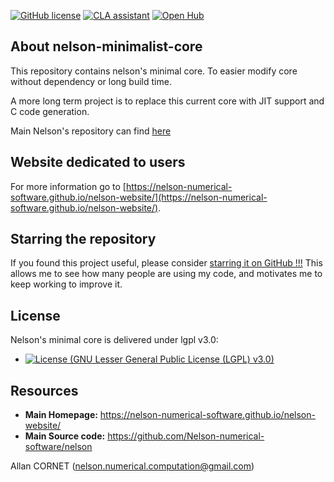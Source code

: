 [![GitHub license](https://img.shields.io/badge/license-LGPL3.0-blue.svg)](https://github.com/Nelson-numerical-software/nelson-minimalist-core/blob/master/lgpl-3.0.md)
[![CLA assistant](https://cla-assistant.io/readme/badge/Nelson-numerical-software/nelson)](https://cla-assistant.io/Nelson-numerical-software/nelson)
[![Open Hub](https://img.shields.io/badge/Open-Hub-blue.svg)](https://www.openhub.net/p/nelson-interpreter)

## About nelson-minimalist-core

This repository contains nelson's minimal core. To easier modify core without dependency or long build time.

A more long term project is to replace this current core with JIT support and C code generation.

Main Nelson's repository can find [here](https://github.com/Nelson-numerical-software/nelson)

## Website dedicated to users

For more information go to [https://nelson-numerical-software.github.io/nelson-website/](https://nelson-numerical-software.github.io/nelson-website/).

## Starring the repository

If you found this project useful, please consider [starring it on GitHub !!!](https://github.com/Nelson-numerical-software/nelson-minimalist-core/stargazers) This allows me to see how many people are using my code, and motivates me to keep working to improve it.

## License

Nelson's minimal core is delivered under lgpl v3.0:

- [![License (GNU Lesser General Public License (LGPL) v3.0)](<https://img.shields.io/badge/License-GNU%20Lesser%20General%20Public%20License%20(LGPL)%20v3.0-blue.svg?style=flat-square>)](https://opensource.org/licenses/LGPL-3.0)

## Resources

- **Main Homepage:** <https://nelson-numerical-software.github.io/nelson-website/>
- **Main Source code:** <https://github.com/Nelson-numerical-software/nelson>

Allan CORNET (nelson.numerical.computation@gmail.com)
